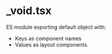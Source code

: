 # \_void.tsx

ES module exporting default object with:

- Keys as component names
- Values as layout components.
